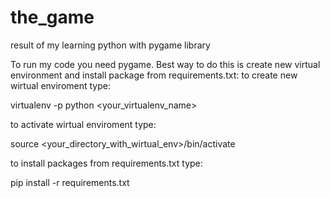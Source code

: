 # the_game
result of my learning python with pygame library


To run my code you need pygame. Best way to do this is create new virtual environment and install package from requirements.txt:
to create new wirtual enviroment type:

virtualenv -p python <your_virtualenv_name>

to activate wirtual enviroment type:

source <your_directory_with_wirtual_env>/bin/activate

to install packages from requirements.txt type:

pip install -r requirements.txt
